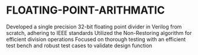 # FLOATING-POINT-ARITHMATIC
Developed a single precision 32-bit floating point divider in Verilog from scratch, adhering to IEEE standards
Utilized the Non-Restoring algorithm for efficient division operations
Focused on thorough testing with an efficient test bench and robust test cases to validate design function
